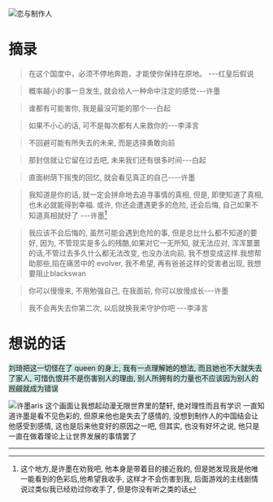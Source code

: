 ![恋与制作人]( https://resource-17v.pages.dev/恋与制作人.png )

# 摘录

>在这个国度中，必须不停地奔跑，才能使你保持在原地。
 ---红皇后假说

>概率越小的事一旦发生, 就会给人一种命中注定的感觉---许墨

>谁都有可能害你, 我是最没可能的那个---白起

>如果不小心的话, 可不是每次都有人来救你的---李泽言

>不回避可能有所失去的未来, 而是选择勇敢向前

>那封信就让它留在过去吧, 未来我们还有很多时间---白起

>直面树荫下摇曳的回忆, 就会看见真正的自己----许墨

>我知道是你的话, 就一定会拼命地去追寻事情的真相, 但是, 即使知道了真相, 也未必就能得到幸福. 或许, 你还会遭遇更多的危险, 还会后悔, 自己如果不知道真相就好了 ---许墨[^1]

>我应该不会后悔的, 虽然可能会遇到危险的事, 但是总比什么都不知道的要好, 因为, 不管现实是多么的残酷,如果对它一无所知, 就无法应对, 浑浑噩噩的话,不管过去多久什么都无法改变, 也没办法向前, 我不想变成这样.我想帮助那些,陷在痛苦中的 evolver, 我不希望, 再有爸爸这样的受害者出现, 我想要阻止blackswan

>你可以慢慢来, 不用勉强自己, 在我面前, 你可以放慢成长---许墨


>我不会再失去你第二次, 以后就换我来守护你吧
>---李泽言

# 想说的话
<span style="background:rgba(3, 135, 102, 0.2)">刘琦把这一切怪在了 queen 的身上, 我有一点理解她的想法, 而且她也不大就失去了家人, 可惜仇恨并不是伤害别人的理由, 别人所拥有的力量也不应该因为别人的觊觎就成为错误</span>

![许墨aris](https://resource-17v.pages.dev/许墨Aris.png)
这个画面让我想起动漫无限世界里的楚轩, 绝对理性而且有学识
一直知道许墨是看不见色彩的, 但原来他也是失去了感情的, 没想到制作人的中国结会让他感受到感情, 这也是后来他变好的原因之一吧, 但其实, 也没有好坏之说, 他只是一直在做着理论上让世界发展的事情罢了



---

[^1]: 这个地方,是许墨在劝我吧, 他本身是带着目的接近我的, 但是她发现我是他唯一能看到的色彩后,他希望我收手, 这样才不会伤害到我, 后面游戏的主线剧情说过类似我已经劝过你收手了, 但是你没有听之类的话
